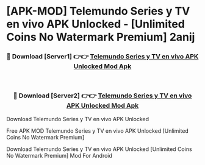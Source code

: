 # [APK-MOD] Telemundo  Series y TV en vivo APK Unlocked - [Unlimited Coins No Watermark Premium] 2anij



<div align="center">
<h3>🔴 Download [Server1] 👉👉 <a href="https://momento.my/?title=Telemundo__Series_y_TV_en_vivo_APK_Unlocked">Telemundo  Series y TV en vivo APK Unlocked Mod Apk</a></h3><br>

<h3>🔴 Download [Server2] 👉👉 <a href="https://momento.my/?title=Telemundo__Series_y_TV_en_vivo_APK_Unlocked">Telemundo  Series y TV en vivo APK Unlocked Mod Apk</a></h3>
</div>



Download Telemundo  Series y TV en vivo APK Unlocked 

Free APK MOD Telemundo  Series y TV en vivo APK Unlocked [Unlimited Coins No Watermark Premium]

Download Telemundo  Series y TV en vivo APK Unlocked [Unlimited Coins No Watermark Premium] Mod For Android
